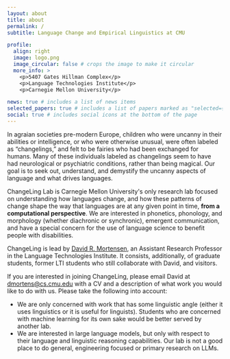 ```yaml
---
layout: about
title: about
permalink: /
subtitle: Language Change and Empirical Linguistics at CMU

profile:
  align: right
  image: logo.png
  image_circular: false # crops the image to make it circular
  more_info: >
    <p>5407 Gates Hillman Complex</p>
    <p>Language Technologies Institute</p>
    <p>Carnegie Mellon University</p>

news: true # includes a list of news items
selected_papers: true # includes a list of papers marked as "selected={true}"
social: true # includes social icons at the bottom of the page
---
```


In agraian societies pre-modern Europe, children who were uncanny in their abilities or intelligence, or who were otherwise unusual, were often labeled as “changelings,” and felt to be fairies who had been exchanged for humans. Many of these individuals labeled as changelings seem to have had neurological or psychiatric conditions, rather than being magical. Our goal is to seek out, understand, and demystify the uncanny aspects of language and what drives languages.

ChangeLing Lab is Carnegie Mellon University's only research lab focused on understanding how languages change, and how these patterns of change shape the way that languages are at any given point in time, **from a computational perspective**. We are interested in phonetics, phonology, and morphology (whether diachronic or synchronic), emergent communication, and have a special concern for the use of language science to benefit people with disabilities.

ChangeLing is lead by [David R. Mortensen](https://www.cs.cmu.edu/~dmortens/), an Assistant Research Professor in the Language Technologies Institute. It consists, additionally, of graduate students, former LTI students who still collaborate with David, and visitors.

If you are interested in joining ChangeLing, please email David at [dmortens@cs.cmu.edu](mailto:dmortens@cs.cmu.edu) with a CV and a description of what work you would like to do with us. Please take the following into account:

- We are only concerned with work that has some linguistic angle (either it uses linguistics or it is useful for linguists). Students who are concerned with machine learning for its own sake would be better served by another lab.
- We are interested in large language models, but only with respect to their language and linguistic reasoning capabilities. Our lab is not a good place to do general, engineering focused or primary research on LLMs.